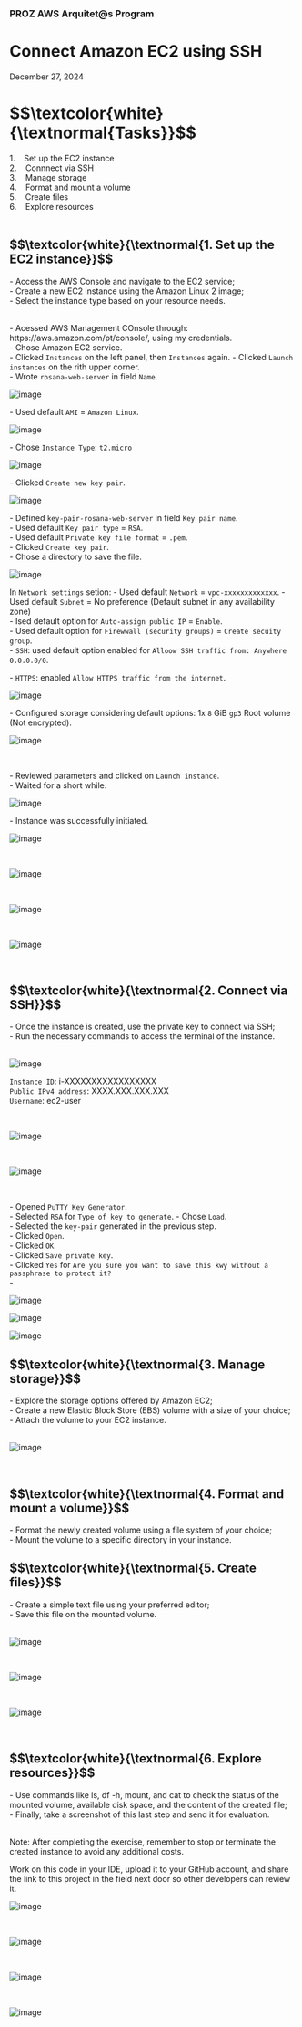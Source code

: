 <h3>PROZ AWS Arquitet@s Program</h3>
<h1>Connect Amazon EC2 using SSH</h1>
<p>December 27, 2024<br></p>




<h1 align="left"> $$\textcolor{white}{\textnormal{Tasks}}$$ </h1>
1. &nbsp;&nbsp; Set up the EC2 instance<br>
2. &nbsp;&nbsp; Connnect via SSH<br>
3. &nbsp;&nbsp; Manage storage<br>
4. &nbsp;&nbsp; Format and mount a volume<br>
5. &nbsp;&nbsp; Create files<br>
6. &nbsp;&nbsp; Explore resources<br>


<br>

<h2 align="left"> $$\textcolor{white}{\textnormal{1. Set up the EC2 instance}}$$ </h2>
- Access the AWS Console and navigate to the EC2 service;<br>
- Create a new EC2 instance using the Amazon Linux 2 image;<br>
- Select the instance type based on your resource needs.<br>

<br>
<p>- Acessed AWS Management COnsole through: https://aws.amazon.com/pt/console/, using my credentials.<br>
- Chose Amazon EC2 service.<br>
- Clicked <code>Instances</code> on the left panel, then <code>Instances</code> again.
- Clicked <code>Launch instances</code> on the rith upper corner.</code><br>
- Wrote <code>rosana-web-server</code> in field <code>Name</code>.


<br>

![image](https://github.com/user-attachments/assets/662edd08-924b-4096-9bf5-efd8ad39a70a)

<p>- Used default <code>AMI</code> = <code>Amazon Linux</code>.</p>

![image](https://github.com/user-attachments/assets/b285764d-b73d-4668-a41f-18ddf867f8da)

<p>- Chose <code>Instance Type</code>: <code>t2.micro</code></p>

![image](https://github.com/user-attachments/assets/2348a130-b165-4297-89f7-9daa7afdf752)

<p>- Clicked <code>Create new key pair</code>. </p>

![image](https://github.com/user-attachments/assets/bd80dd99-93b1-4ff9-a2ac-a923d0faf984)

<p>- Defined <code>key-pair-rosana-web-server</code> in field <code>Key pair name</code>.<br>
- Used default <code>Key pair type</code> = <code>RSA</code>.<br>
- Used default <code>Private key file format</code> = <code>.pem</code>.<br>
- Clicked <code>Create key pair</code>.<br>
- Chose a directory to save the file.</p>


![image](https://github.com/user-attachments/assets/2b5cb06d-8453-4469-84ec-563202f2814d)



<p>In <code>Network settings</code> setion:
- Used default <code>Network</code> = <code>vpc-xxxxxxxxxxxxx</code>.
- Used default <code>Subnet</code> = No preference (Default subnet in any availability zone)<br>
- Ised default option for <code>Auto-assign public IP</code> = <code>Enable</code>.<br>
- Used default option for <code>Firewwall (security groups)</code> = <code>Create secuity group</code>.<br>
- <code>SSH</code>: used default option enabled for <code>Alloow SSH traffic from: Anywhere 0.0.0.0/0</code>.</p>
- <code>HTTPS</code>: enabled <code>Allow HTTPS traffic from the internet</code>.</p>

![image](https://github.com/user-attachments/assets/cd6d9f0a-aa1b-40b1-acd6-373f34568a03)

<p>- Configured storage considering default options: 1x <code>8</code> GiB <code>gp3</code> Root volume (Not encrypted).</p>

![image](https://github.com/user-attachments/assets/087bef97-0c86-4284-bdf3-030f80bb6130)

<br>

<p>- Reviewed parameters and clicked on <code>Launch instance</code>.<br>
- Waited for a short while.</p>

![image](https://github.com/user-attachments/assets/752ca527-1f21-417b-9b64-993000b228dc)

<p>- Instance was successfully initiated.</p>

![image](https://github.com/user-attachments/assets/f6c6e014-125f-4820-b4ba-ccff0512ad0e)

<br>

![image](https://github.com/user-attachments/assets/a8eb97af-15e0-439a-b828-cf25f3534d2f)

<br>

![image](https://github.com/user-attachments/assets/da1ef022-76b5-40b2-92d9-4ecc92d1c9d4)

<br>

![image](https://github.com/user-attachments/assets/4907d8ea-6fca-44f1-8cd4-00a2bc2ab46a)

<br>



<h2 align="left"> $$\textcolor{white}{\textnormal{2. Connect via SSH}}$$ </h2>
- Once the instance is created, use the private key to connect via SSH;<br>
- Run the necessary commands to access the terminal of the instance.<br>

<br>

![image](https://github.com/user-attachments/assets/335eb197-902d-487c-8e0f-a17f37f83a30)

<p><code>Instance ID</code>: i-XXXXXXXXXXXXXXXXX<br>
<code>Public IPv4 address</code>: XXXX.XXX.XXX.XXX<br>
<code>Username</code>: ec2-user</code></p>

<br>

![image](https://github.com/user-attachments/assets/aafd7088-d7e8-4631-96b3-6806c4a1dfcd)

<br>

![image](https://github.com/user-attachments/assets/f5fdfac7-71ad-448b-8890-e586c2bd4975)

<br>

<p>- Opened <code>PuTTY Key Generator</code>.<br>
- Selected <code>RSA</code> for <code>Type of key to generate</code>.
- Chose <code>Load</code>.<br>
- Selected the <code>key-pair</code> generated in the previous step.<br>
- Clicked <code>Open</code>.<br>
- Clicked <code>OK</code>.<br>
- Clicked <code>Save private key</code>.<br>
- Clicked <code>Yes</code> for <code>Are you sure you want to save this kwy without a passphrase to protect it?</code><br>
- </p>

![image](https://github.com/user-attachments/assets/42e9b81b-cd3e-4eee-b344-4c7685122480)

![image](https://github.com/user-attachments/assets/f7802a35-112b-4862-bff7-2b1979c08791)


![image](https://github.com/user-attachments/assets/0020997f-4dc9-473b-9358-2481ac93786a)


<h2 align="left"> $$\textcolor{white}{\textnormal{3. Manage storage}}$$ </h2>
- Explore the storage options offered by Amazon EC2;<br>
- Create a new Elastic Block Store (EBS) volume with a size of your choice;<br>
- Attach the volume to your EC2 instance.<br>

<br>

![image](https://github.com/user-attachments/assets/60dc2111-a0a0-4a51-9732-c430feb5015e)

<br>



<h2 align="left"> $$\textcolor{white}{\textnormal{4. Format and mount a volume}}$$ </h2>
- Format the newly created volume using a file system of your choice;<br>
- Mount the volume to a specific directory in your instance.<br>

<h2 align="left"> $$\textcolor{white}{\textnormal{5. Create files}}$$ </h2>
- Create a simple text file using your preferred editor;<br>
- Save this file on the mounted volume.<br>

<br>

![image](https://github.com/user-attachments/assets/60dc2111-a0a0-4a51-9732-c430feb5015e)

<br>

![image](https://github.com/user-attachments/assets/1535ff3e-9792-42d2-a8df-57e34ecbabe9)

<br>

![image](https://github.com/user-attachments/assets/7502eed7-b16c-46aa-b553-ec3c3e7ca882)



<br>

<h2 align="left"> $$\textcolor{white}{\textnormal{6. Explore resources}}$$ </h2>
- Use commands like ls, df -h, mount, and cat to check the status of the mounted volume, available disk space, and the content of the created file;<br>
- Finally, take a screenshot of this last step and send it for evaluation.<br>

<br>
<p>Note: After completing the exercise, remember to stop or terminate the created instance to avoid any additional costs.<br>

Work on this code in your IDE, upload it to your GitHub account, and share the link to this project in the field next door so other developers can review it.</p>


![image](https://github.com/user-attachments/assets/a60d5770-9ff2-4dea-a1d7-0347a269f489)

<br>

![image](https://github.com/user-attachments/assets/9697f2b9-3f2c-49f8-a591-4139f4ad393a)

<br>

![image](https://github.com/user-attachments/assets/d34099bc-fd1a-4004-8dfc-e863d1183b38)

<br>

![image](https://github.com/user-attachments/assets/4a00e79e-3901-4e24-bf08-718b71e7c44d)


